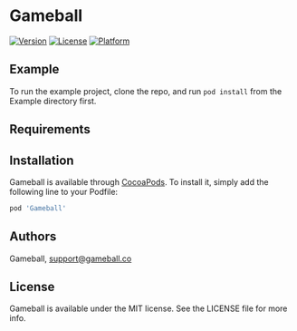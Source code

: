 # Gameball

[![Version](https://img.shields.io/cocoapods/v/Gameball.svg?style=flat)](https://cocoapods.org/pods/Gameball)
[![License](https://img.shields.io/cocoapods/l/Gameball.svg?style=flat)](https://cocoapods.org/pods/Gameball)
[![Platform](https://img.shields.io/cocoapods/p/Gameball.svg?style=flat)](https://cocoapods.org/pods/Gameball)

## Example

To run the example project, clone the repo, and run `pod install` from the Example directory first.

## Requirements

## Installation

Gameball is available through [CocoaPods](https://cocoapods.org). To install
it, simply add the following line to your Podfile:

```ruby
pod 'Gameball'
```

## Authors

Gameball, support@gameball.co

## License

Gameball is available under the MIT license. See the LICENSE file for more info.
